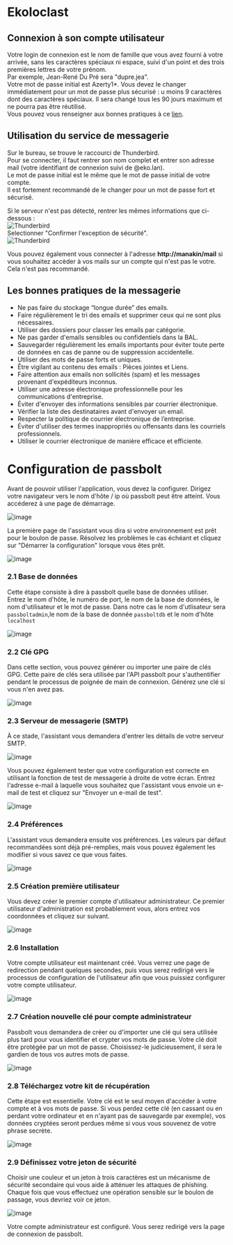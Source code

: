 # Ekoloclast
## Connexion à son compte utilisateur

Votre login de connexion est le nom de famille que vous avez fourni à votre arrivée, sans les caractères spéciaux ni espace, suivi d'un point et des trois premières lettres de votre prénom.  
Par exemple, Jean-René Du Pré sera "dupre.jea".  
Votre mot de passe initial est Azerty1*. Vous devez le changer immédiatement pour un mot de passe plus sécurisé : u moins 9 caractères dont des caractères spéciaux. Il sera changé tous les 90 jours maximum et ne pourra pas être réutilisé.  
Vous pouvez vous renseigner aux bonnes pratiques à ce [lien](https://www.cybermalveillance.gouv.fr/tous-nos-contenus/bonnes-pratiques/mots-de-passe). 


## Utilisation du service de messagerie
Sur le bureau, se trouve le raccourci de Thunderbird.  
Pour se connecter, il faut rentrer son nom complet et entrer son adresse mail (votre identifiant de connexion suivi de @eko.lan).  
Le mot de passe initial est le même que le mot de passe initial de votre compte.  
Il est fortement recommandé de le changer pour un mot de passe fort et sécurisé.

Si le serveur n'est pas détecté, rentrer les mêmes informations que ci-dessous :  
![Thunderbird](/Ressources/S06_Thunderbird1.png)  
Selectionner "Confirmer l'exception de sécurité".   
![Thunderbird](/Ressources/S06_Thunderbird2.png)

Vous pouvez également vous connecter à l'adresse **http://manakin/mail** si vous souhaitez accèder à vos mails sur un compte qui n'est pas le votre.  
Cela n'est pas recommandé.  

## Les bonnes pratiques de la messagerie 
- Ne pas faire du stockage “longue durée” des emails.  
- Faire régulièrement le tri des emails et supprimer ceux qui ne sont plus nécessaires.  
- Utiliser des dossiers pour classer les emails par catégorie.  
- Ne pas garder d'emails sensibles ou confidentiels dans la BAL.  
- Sauvegarder régulièrement les emails importants pour éviter toute perte de données en cas de panne ou de suppression accidentelle.  
- Utiliser des mots de passe forts et uniques.  
- Être vigilant au contenu des emails : Pièces jointes et Liens.  
- Faire attention aux emails non sollicités (spam) et les messages provenant d'expéditeurs inconnus.
- Utiliser une adresse électronique professionnelle pour les communications d'entreprise.  
- Éviter d'envoyer des informations sensibles par courrier électronique.  
- Vérifier la liste des destinataires avant d'envoyer un email.
- Respecter la politique de courrier électronique de l’entreprise.  
- Éviter d'utiliser des termes inappropriés ou offensants dans les courriels professionnels.  
- Utiliser le courrier électronique de manière efficace et efficiente.  

# Configuration de passbolt

Avant de pouvoir utiliser l'application, vous devez la configurer. Dirigez votre navigateur vers le nom d'hôte / ip où passbolt peut être atteint. Vous accéderez à une page de démarrage.

![image](/Ressources/s07_image003.png)

La première page de l'assistant vous dira si votre environnement est prêt pour le boulon de passe. Résolvez les problèmes le cas échéant et cliquez sur "Démarrer la configuration" lorsque vous êtes prêt.


![image](/Ressources/s07_image3.png)

### 2.1 Base de données

Cette étape consiste à dire à passbolt quelle base de données utiliser. Entrez le nom d'hôte, le numéro de port, le nom de la base de données, le nom d'utilisateur et le mot de passe.
Dans notre cas le nom d'utlisateur sera `passboltadmin`,le nom de la base de donnée `passboltdb` et le nom d'hôte `localhost`

![image](/Ressources/s07_image4.png)

### 2.2 Clé GPG

Dans cette section, vous pouvez générer ou importer une paire de clés GPG. Cette paire de clés sera utilisée par l'API passbolt pour s'authentifier pendant le processus de poignée de main de connexion. Générez une clé si vous n'en avez pas.

![image](/Ressources/s07_image5.png)

### 2.3 Serveur de messagerie (SMTP)

À ce stade, l'assistant vous demandera d'entrer les détails de votre serveur SMTP.

![image](/Ressources/s07_image6.png)

Vous pouvez également tester que votre configuration est correcte en utilisant la fonction de test de messagerie à droite de votre écran. Entrez l'adresse e-mail à laquelle vous souhaitez que l'assistant vous envoie un e-mail de test et cliquez sur "Envoyer un e-mail de test".

![image](/Ressources/s07_image7.png)

### 2.4 Préférences

L'assistant vous demandera ensuite vos préférences. Les valeurs par défaut recommandées sont déjà pré-remplies, mais vous pouvez également les modifier si vous savez ce que vous faites.

![image](/Ressources/s07_image8.png)

### 2.5 Création première utilisateur

Vous devez créer le premier compte d'utilisateur administrateur. Ce premier utilisateur d'administration est probablement vous, alors entrez vos coordonnées et cliquez sur suivant.

![image](/Ressources/s07_image9.png)

### 2.6 Installation

Votre compte utilisateur est maintenant créé. Vous verrez une page de redirection pendant quelques secondes, puis vous serez redirigé vers le processus de configuration de l'utilisateur afin que vous puissiez configurer votre compte utilisateur.

![image](/Ressources/s07_image10.png)

### 2.7 Création nouvelle clé pour compte administrateur

Passbolt vous demandera de créer ou d'importer une clé qui sera utilisée plus tard pour vous identifier et crypter vos mots de passe. Votre clé doit être protégée par un mot de passe. Choisissez-le judicieusement, il sera le gardien de tous vos autres mots de passe.

![image](/Ressources/s07_image11.png)


### 2.8 Téléchargez votre kit de récupération

Cette étape est essentielle. Votre clé est le seul moyen d'accéder à votre compte et à vos mots de passe. Si vous perdez cette clé (en cassant ou en perdant votre ordinateur et en n'ayant pas de sauvegarde par exemple), vos données cryptées seront perdues même si vous vous souvenez de votre phrase secrète.

![image](/Ressources/s07_image12.png)


### 2.9 Définissez votre jeton de sécurité

Choisir une couleur et un jeton à trois caractères est un mécanisme de sécurité secondaire qui vous aide à atténuer les attaques de phishing. Chaque fois que vous effectuez une opération sensible sur le boulon de passage, vous devriez voir ce jeton.

![image](/Ressources/s07_image13.png)


Votre compte administrateur est configuré. Vous serez redirigé vers la page de connexion de passbolt. 
